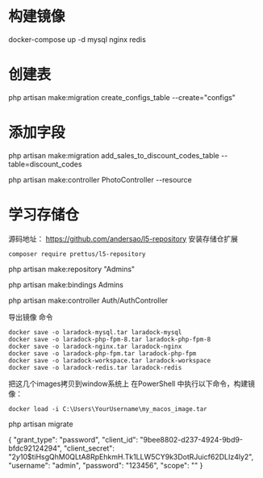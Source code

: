 

# 构建镜像
docker-compose up -d mysql nginx redis

# 创建表
php artisan make:migration create_configs_table --create="configs"


# 添加字段
php artisan make:migration add_sales_to_discount_codes_table --table=discount_codes

php artisan make:controller PhotoController --resource


# 学习存储仓
源码地址：
https://github.com/andersao/l5-repository
安装存储仓扩展
``` shell
composer require prettus/l5-repository
```

php artisan make:repository "Admins"

php artisan make:bindings Admins


php artisan make:controller  Auth/AuthController


导出镜像 命令
``` shell
docker save -o laradock-mysql.tar laradock-mysql
docker save -o laradock-php-fpm-8.tar laradock-php-fpm-8
docker save -o laradock-nginx.tar laradock-nginx
docker save -o laradock-php-fpm.tar laradock-php-fpm
docker save -o laradock-workspace.tar laradock-workspace
docker save -o laradock-redis.tar laradock-redis
```

把这几个images拷贝到window系统上
在PowerShell 中执行以下命令，构建镜像：
``` shell
docker load -i C:\Users\YourUsername\my_macos_image.tar
```

php artisan migrate



{
"grant_type": "password",
"client_id": "9bee8802-d237-4924-9bd9-bfdc92124294",
"client_secret": "$2y$10$tiHsgQhM0QLtA8RpEhkmH.Tk1LLW5CY9k3DotRJuicf62DLIz4ly2",
"username": "admin",
"password": "123456",
"scope": ""
}
